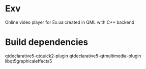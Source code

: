Exv
===

Online video player for Ex.ua created in QML with C++ backend


Build dependencies
===
qtdeclarative5-qtquick2-plugin
qtdeclarative5-qtmultimedia-plugin
libqt5graphicaleffects5